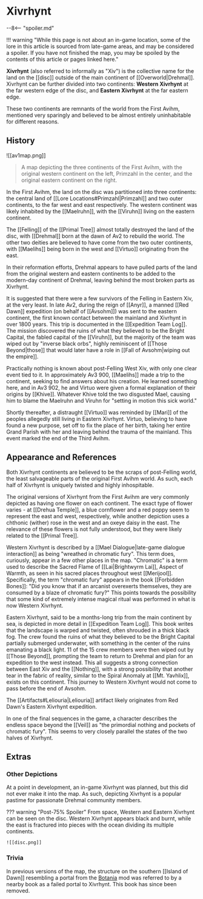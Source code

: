 # Xivrhynt

--8<-- "spoiler.md"

!!! warning "While this page is not about an in-game location, some of the lore in this article is sourced from late-game areas, and may be considered a spoiler. If you have not finished the map, you may be spoiled by the contents of this article or pages linked here."

**Xivrhynt** (also referred to informally as "Xiv") is the collective name for the land on the [[disc]] outside of the main continent of [[Overworld|Drehmal]]. Xivrhynt can be further divided into two continents: **Western Xivrhynt** at the far western edge of the disc, and **Eastern Xivrhynt** at the far eastern edge.

These two continents are remnants of the world from the First Avihm, mentioned very sparingly and believed to be almost entirely uninhabitable for different reasons.

## History

![[av1map.png]]
> A map depicting the three continents of the First Avihm, with the original western continent on the left, Primzahl in the center, and the original eastern continent on the right.

In the First Avihm, the land on the disc was partitioned into three continents: the central land of [[Lore Locations#Primzahl|Primzahl]] and two outer continents, to the far west and east respectively. The western continent was likely inhabited by the [[Maelruhn]], with the [[Viruhn]] living on the eastern continent.

The [[Felling]] of the [[Primal Tree]] almost totally destroyed the land of the disc, with [[Drehmal]] born at the dawn of Av2 to rebuild the world. The other two deities are believed to have come from the two outer continents, with [[Maelihs]] being born in the west and [[Virtuo]] originating from the east. 

In their reformation efforts, Drehmal appears to have pulled parts of the land from the original western and eastern continents to be added to the modern-day continent of Drehmal, leaving behind the most broken parts as Xivrhynt.

It is suggested that there were a few survivors of the Felling in Eastern Xiv, at the very least. In late Av2, during the reign of [[Anyr]], a manned [[Red Dawn]] expedition (on behalf of [[Avsohm]]) was sent to the eastern continent, the first known contact between the mainland and Xivrhynt in over 1800 years. This trip is documented in the [[Expedition Team Log]]. The mission discovered the ruins of what they believed to be the Bright Capital, the fabled capital of the [[Viruhn]], but the majority of the team was wiped out by "inverse black orbs", highly reminiscent of [[Those Beyond|those]] that would later have a role in [[Fall of Avsohm|wiping out the empire]].

Practically nothing is known about post-Felling West Xiv, with only one clear event tied to it. In approximately Av3 900, [[Maelihs]] made a trip to the continent, seeking to find answers about his creation. He learned something here, and in Av3 902, he and Virtuo were given a formal explanation of their origins by [[Khive]]. Whatever Khive told the two disgusted Mael, causing him to blame the Maelruhn and Viruhn for "setting in motion this sick world."

Shortly thereafter, a distraught [[Virtuo]] was reminded by [[Mari]] of the peoples allegedly still living in Eastern Xivrhynt. Virtuo, believing to have found a new purpose, set off to fix the place of her birth, taking her entire Grand Parish with her and leaving behind the trauma of the mainland. This event marked the end of the Third Avihm.

## Appearance and References

Both Xivrhynt continents are believed to be the scraps of post-Felling world, the least salvageable parts of the original First Avihm world. As such, each half of Xivrhynt is uniquely twisted and highly inhospitable.

The original versions of Xivrhynt from the First Avihm are very commonly depicted as having one flower on each continent. The exact type of flower varies - at [[Drehua Temple]], a blue cornflower and a red poppy seem to represent the east and west, respectively, while another depiction uses a chthonic (wither) rose in the west and an oxeye daisy in the east. The relevance of these flowers is not fully understood, but they were likely related to the [[Primal Tree]].

Western Xivrhynt is described by a [[Mael Dialogue|late-game dialogue interaction]] as being "wreathed in chromatic fury". This term does, curiously, appear in a few other places in the map. "Chromatic" is a term used to describe the Sacred Flame of [[Lai|Brightwyrm Lai]], Aspect of Warmth, as seen in his sacred places throughout west [[Merijool]]. Specifically, the term "chromatic fury" appears in the book [[Forbidden Bones]]: "Did you know that if an arcanist overexerts themselves, they are consumed by a blaze of chromatic fury?" This points towards the possibility that some kind of extremely intense magical ritual was performed in what is now Western Xivrhynt.

Eastern Xivrhynt, said to be a months-long trip from the main continent by sea, is depicted in more detail in [[Expedition Team Log]]. This book writes that the landscape is warped and twisted, often shrouded in a thick black fog. The crew found the ruins of what they believed to be the Bright Capital partially submerged underwater, with something in the center of the ruins emanating a black light. 11 of the 15 crew members were then wiped out by [[Those Beyond]], prompting the team to return to Drehmal and plan for an expedition to the west instead. This all suggests a strong connection between East Xiv and the [[Nothing]], with a strong possibility that another tear in the fabric of reality, similar to the Spiral Anomaly at [[Mt. Yavhlix]], exists on this continent. This journey to Western Xivrhynt would not come to pass before the end of Avsohm. 

The [[Artifacts#Leliouria|Leliouria]] artifact likely originates from Red Dawn's Eastern Xivrhynt expedition.

In one of the final sequences in the game, a character describes the endless space beyond the [[Veil]] as "the primordial nothing and pockets of chromatic fury". This seems to very closely parallel the states of the two halves of Xivrhynt.

## Extras

### Other Depictions

At a point in development, an in-game Xivrhynt was planned, but this did not ever make it into the map. As such, depicting Xivrhynt is a popular pastime for passionate Drehmal community members.

??? warning "Post-75% Spoiler"
    From space, Western and Eastern Xivrhynt can be seen on the disc. Western Xivrhynt appears black and burnt, while the east is fractured into pieces with the ocean dividing its multiple continents.

    ![[disc.png]]

### Trivia

In previous versions of the map, the structure on the southern [[Island of Dawn]] resembling a portal from the [Botania](https://botaniamod.net/index.html) mod was referred to by a nearby book as a failed portal to Xivrhynt. This book has since been removed.
